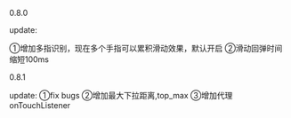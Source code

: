 0.8.0

update:

①增加多指识别，现在多个手指可以累积滑动效果，默认开启
②滑动回弹时间缩短100ms

0.8.1

update:
①fix bugs
②增加最大下拉距离,top_max
③增加代理onTouchListener